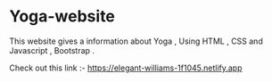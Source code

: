 # Yoga-website
This website gives a information about Yoga , Using HTML , CSS and Javascript , Bootstrap .

Check out this link :- https://elegant-williams-1f1045.netlify.app
